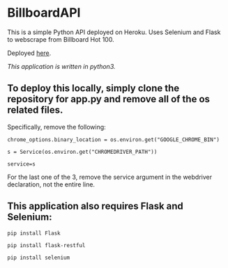 # BillboardAPI
This is a simple Python API deployed on Heroku. Uses Selenium and Flask to webscrape from Billboard Hot 100.

Deployed [here](https://webscrapingpythonapi.herokuapp.com/).

*This application is written in python3.*

## To deploy this locally, simply clone the repository for app.py and remove all of the os related files.
Specifically, remove the following:

```chrome_options.binary_location = os.environ.get("GOOGLE_CHROME_BIN")```

```s = Service(os.environ.get("CHROMEDRIVER_PATH"))```

```service=s```

For the last one of the 3, remove the service argument in the webdriver declaration, not the entire line.

## This application also requires Flask and Selenium:

```pip install Flask```

```pip install flask-restful```

```pip install selenium```


